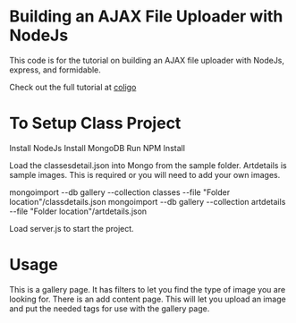 # Building an AJAX File Uploader with NodeJs

This code is for the tutorial on building an AJAX file uploader with NodeJs, express, and formidable.

Check out the full tutorial at [coligo](http://coligo.io/building-ajax-file-uploader-with-node/)


# To Setup Class Project
Install NodeJs
Install MongoDB
Run NPM Install

Load the classesdetail.json into Mongo from the sample folder. Artdetails is sample images. This is required or you will need to add your own images.

mongoimport --db gallery --collection classes --file "Folder location"/classdetails.json
mongoimport --db gallery --collection artdetails --file "Folder location"/artdetails.json

Load server.js to start the project.

# Usage
This is a gallery page. It has filters to let you find the type of image you are looking for. 
There is an add content page. This will let you upload an image and put the needed tags for use with the gallery page.   
